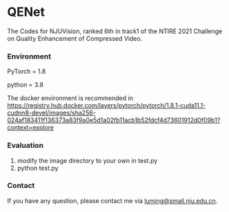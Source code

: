 # QENet
The Codes for NJUVision, ranked 6th in track1 of the NTIRE 2021 Challenge on Quality Enhancement of Compressed Video.
### Environment
PyTorch = 1.8 

python = 3.8

The docker environment is recommended in https://registry.hub.docker.com/layers/pytorch/pytorch/1.8.1-cuda11.1-cudnn8-devel/images/sha256-024af183411f136373a83f9a0e5d1a02fb11acb1b52fdcf4d73601912d0f09b1?context=explore
### Evaluation
1. modify the image directory to your own in test.py
2. python test.py
### Contact
If you have any question, please contact me via luming@smail.nju.edu.cn.
